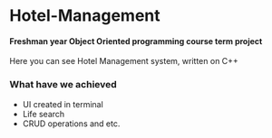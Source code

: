 # Hotel-Management
#### Freshman year Object Oriented programming course term project
Here you can see Hotel Management system, written on C++ 
### What have we achieved
* UI created in terminal
* Life search
* CRUD operations and etc.
